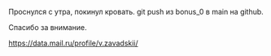 Проснулся с утра, покинул кровать. git push из bonus_0 в main на github.



Спасибо за внимание.

https://data.mail.ru/profile/v.zavadskii/
